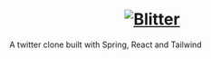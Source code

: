 <a href="https://blitter.augtheo.com/">
  <h1 align="center">
    <picture>
      <img alt="Blitter" src="./blitter-web/public/logo.svg">
    </picture>
  </h1>
</a>

A twitter clone built with Spring, React and Tailwind

